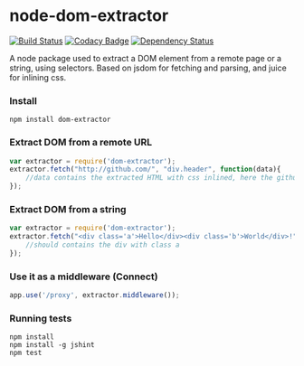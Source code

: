 node-dom-extractor
==================
[![Build Status](https://travis-ci.org/dial-once/node-dom-extractor.svg?branch=master)](https://travis-ci.org/dial-once/node-dom-extractor)
[![Codacy Badge](https://img.shields.io/codacy/3e4f92342e704e48a14f24b235c94935.svg)](https://www.codacy.com/public/dialonce/node-dom-extractor)
[![Dependency Status](https://david-dm.org/dial-once/node-dom-extractor.svg)](https://david-dm.org/dial-once/node-dom-extractor)


A node package used to extract a DOM element from a remote page or a string, using selectors. Based on jsdom for fetching and parsing, and juice for inlining css.

### Install

    npm install dom-extractor

### Extract DOM from a remote URL
```js
var extractor = require('dom-extractor');
extractor.fetch("http://github.com/", "div.header", function(data){
	//data contains the extracted HTML with css inlined, here the github header
});
```

### Extract DOM from a string
```js
var extractor = require('dom-extractor');
extractor.fetch("<div class='a'>Hello</div><div class='b'>World</div>!", ".a", function(data){
	//should contains the div with class a
});
```

### Use it as a middleware (Connect)
```js
app.use('/proxy', extractor.middleware());
```

### Running tests
```
npm install
npm install -g jshint
npm test
```
